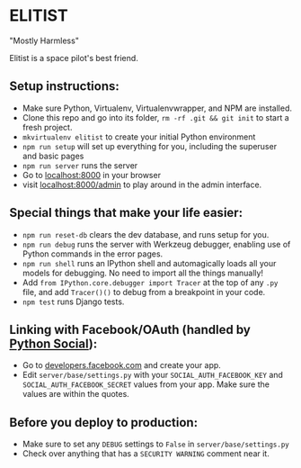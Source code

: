 ELITIST
=======

"Mostly Harmless"

Elitist is a space pilot's best friend.

Setup instructions:
------------------------

* Make sure Python, Virtualenv, Virtualenvwrapper, and NPM are installed.
* Clone this repo and go into its folder, `rm -rf .git && git init` to start a fresh project.
* `mkvirtualenv elitist` to create your initial Python environment
* `npm run setup` will set up everything for you, including the superuser and basic pages
* `npm run server` runs the server
* Go to [localhost:8000](http://localhost:8000/) in your browser
* visit [localhost:8000/admin](http://localhost:8000/admin) to play around in the admin interface.

Special things that make your life easier:
------------------------------------------

* `npm run reset-db` clears the dev database, and runs setup for you.
* `npm run debug` runs the server with Werkzeug debugger, enabling use of Python commands in the error pages.
* `npm run shell` runs an IPython shell and automagically loads all your models for debugging. No need to import all the things manually!
* Add `from IPython.core.debugger import Tracer` at the top of any `.py` file, and add `Tracer()()` to debug from a breakpoint in your code.
* `npm test` runs Django tests.

Linking with Facebook/OAuth (handled by [Python Social](http://psa.matiasaguirre.net/)):
-------------------------------------------------

* Go to [developers.facebook.com](https://developers.facebook.com/) and create your app.
* Edit `server/base/settings.py` with your `SOCIAL_AUTH_FACEBOOK_KEY` and `SOCIAL_AUTH_FACEBOOK_SECRET` values from your app. Make sure the values are within the quotes.

Before you deploy to production:
--------------------------------

* Make sure to set any `DEBUG` settings to `False` in `server/base/settings.py`
* Check over anything that has a `SECURITY WARNING` comment near it.
